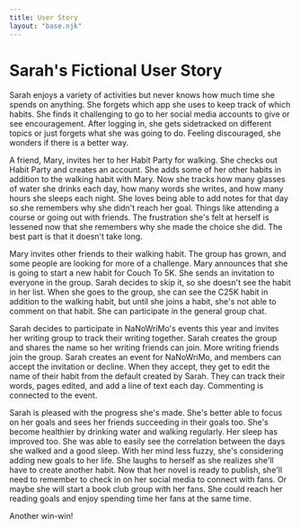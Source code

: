 ```yaml
---
title: User Story
layout: "base.njk"
---
```


# Sarah's Fictional User Story

Sarah enjoys a variety of activities but never knows how much time she spends on anything. She forgets which app she uses to keep track of which habits. She finds it challenging to go to her social media accounts to give or see encouragement. After logging in, she gets sidetracked on different topics or just forgets what she was going to do. Feeling discouraged, she wonders if there is a better way.

A friend, Mary, invites her to her Habit Party for walking. She checks out Habit Party and creates an account. She adds some of her other habits in addition to the walking habit with Mary. Now she tracks how many glasses of water she drinks each day, how many words she writes, and how many hours she sleeps each night. She loves being able to add notes for that day so she remembers why she didn't reach her goal. Things like attending a course or going out with friends. The frustration she's felt at herself is lessened now that she remembers why she made the choice she did. The best part is that it doesn't take long.

Mary invites other friends to their walking habit. The group has grown, and some people are looking for more of a challenge. Mary announces that she is going to start a new habit for Couch To 5K. She sends an invitation to everyone in the group. Sarah decides to skip it, so she doesn't see the habit in her list. When she goes to the group, she can see the C25K habit in addition to the walking habit, but until she joins a habit, she's not able to comment on that habit. She can participate in the general group chat.

Sarah decides to participate in NaNoWriMo's events this year and invites her writing group to track their writing together. Sarah creates the group and shares the name so her writing friends can join. More writing friends join the group. Sarah creates an event for NaNoWriMo, and members can accept the invitation or decline. When they accept, they get to edit the name of their habit from the default created by Sarah. They can track their words, pages edited, and add a line of text each day. Commenting is connected to the event.

Sarah is pleased with the progress she's made. She's better able to focus on her goals and sees her friends succeeding in their goals too. She's become healthier by drinking water and walking regularly. Her sleep has improved too. She was able to easily see the correlation between the days she walked and a good sleep. With her mind less fuzzy, she's considering adding new goals to her life. She laughs to herself as she realizes she'll have to create another habit. Now that her novel is ready to publish, she'll need to remember to check in on her social media to connect with fans. Or maybe she will start a book club group with her fans. She could reach her reading goals and enjoy spending time her fans at the same time.

Another win-win!